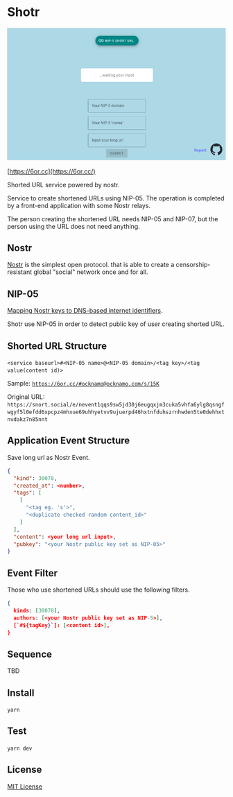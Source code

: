 # Shotr

<img src="/screen.png" />

[https://6or.cc](https://6or.cc/)

Shorted URL service powered by nostr.

Service to create shortened URLs using NIP-05. The operation is completed by a front-end application with some Nostr relays.

The person creating the shortened URL needs NIP-05 and NIP-07, but the person using the URL does not need anything.

## Nostr

[Nostr](https://github.com/nostr-protocol/nostr) is the simplest open protocol. that is able to create a censorship-resistant global "social" network once and for all.

## NIP-05

[Mapping Nostr keys to DNS-based internet identifiers](https://github.com/nostr-protocol/nips/blob/master/05.md).

Shotr use NIP-05 in order to detect public key of user creating shorted URL.

## Shorted URL Structure

`<service baseurl>#<NIP-05 name>@<NIP-05 domain>/<tag key>/<tag value(content id)>`

Sample: [`https://6or.cc/#ocknamo@ocknamo.com/s/15K`](https://6or.cc/#ocknamo@ocknamo.com/s/15K)

Original URL: `https://snort.social/e/nevent1qqs9sw5jd30j6eugqxjm3cuka5vhfa6ylg8qsngfwgyf5l0efdd6xpcpz4mhxue69uhhyetvv9ujuerpd46hxtnfduhszrnhwden5te0dehhxtnvdakz7n85nnt`

## Application Event Structure

Save long url as Nostr Event.

```json
{
  "kind": 30078,
  "created_at": <number>,
  "tags": [
    [
      "<tag eg. 's'>",
      "<duplicate checked random content_id>"
    ]
  ],
  "content": <your long url input>,
  "pubkey": "<your Nostr public key set as NIP-05>"
}
```

## Event Filter

Those who use shortened URLs should use the following filters.

```json
{
  kinds: [30078],
  authors: [<your Nostr public key set as NIP-5>],
  [`#${tagKey}`]: [<content id>],
}
```

## Sequence

TBD

## Install

`yarn`

## Test

`yarn dev`

## License

[MIT License](./LICENSE.md)
